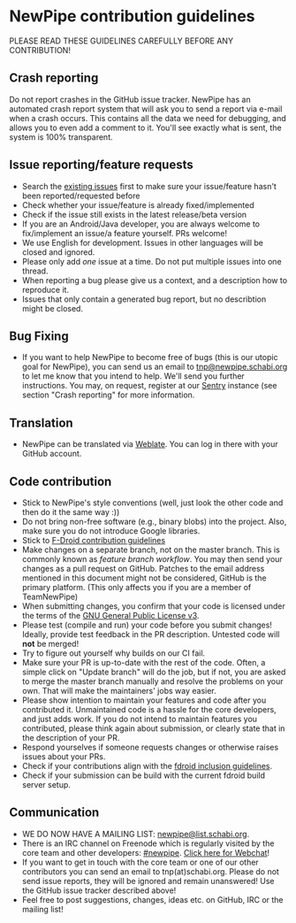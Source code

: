 NewPipe contribution guidelines
===============================

PLEASE READ THESE GUIDELINES CAREFULLY BEFORE ANY CONTRIBUTION!

## Crash reporting

Do not report crashes in the GitHub issue tracker. NewPipe has an automated crash report system that will ask you to send a report via e-mail when a crash occurs. This contains all the data we need for debugging, and allows you to even add a comment to it. You'll see exactly what is sent, the system is 100% transparent.

## Issue reporting/feature requests

* Search the [existing issues](https://github.com/TeamNewPipe/NewPipe/issues) first to make sure your issue/feature hasn't been reported/requested before
* Check whether your issue/feature is already fixed/implemented
* Check if the issue still exists in the latest release/beta version
* If you are an Android/Java developer, you are always welcome to fix/implement an issue/a feature yourself. PRs welcome!
* We use English for development. Issues in other languages will be closed and ignored.
* Please only add *one* issue at a time. Do not put multiple issues into one thread.
* When reporting a bug please give us a context, and a description how to reproduce it.
* Issues that only contain a generated bug report, but no describtion might be closed.

## Bug Fixing
* If you want to help NewPipe to become free of bugs (this is our utopic goal for NewPipe), you can send us an email to tnp@newpipe.schabi.org to let me know that you intend to help. We'll send you further instructions. You may, on request, register at our [Sentry](https://sentry.schabi.org) instance (see section "Crash reporting" for more information.

## Translation

* NewPipe can be translated via [Weblate](https://hosted.weblate.org/projects/newpipe/strings/). You can log in there with your GitHub account.

## Code contribution

* Stick to NewPipe's style conventions (well, just look the other code and then do it the same way :))
* Do not bring non-free software (e.g., binary blobs) into the project. Also, make sure you do not introduce Google libraries.
* Stick to [F-Droid contribution guidelines](https://f-droid.org/wiki/page/Inclusion_Policy)
* Make changes on a separate branch, not on the master branch. This is commonly known as *feature branch workflow*. You may then send your changes as a pull request on GitHub. Patches to the email address mentioned in this document might not be considered, GitHub is the primary platform. (This only affects you if you are a member of TeamNewPipe)
* When submitting changes, you confirm that your code is licensed under the terms of the [GNU General Public License v3](https://www.gnu.org/licenses/gpl-3.0.html).
* Please test (compile and run) your code before you submit changes! Ideally, provide test feedback in the PR description. Untested code will **not** be merged!
* Try to figure out yourself why builds on our CI fail.
* Make sure your PR is up-to-date with the rest of the code. Often, a simple click on "Update branch" will do the job, but if not, you are asked to merge the master branch manually and resolve the problems on your own. That will make the maintainers' jobs way easier.
* Please show intention to maintain your features and code after you contributed it. Unmaintained code is a hassle for the core developers, and just adds work. If you do not intend to maintain features you contributed, please think again about submission, or clearly state that in the description of your PR.
* Respond yourselves if someone requests changes or otherwise raises issues about your PRs.
* Check if your contributions align with the [fdroid inclusion guidelines](https://f-droid.org/en/docs/Inclusion_Policy/).
* Check if your submission can be build with the current fdroid build server setup.

## Communication

* WE DO NOW HAVE A MAILING LIST: [newpipe@list.schabi.org](https://list.schabi.org/cgi-bin/mailman/listinfo/newpipe).
* There is an IRC channel on Freenode which is regularly visited by the core team and other developers: [#newpipe](irc:irc.freenode.net/newpipe). [Click here for Webchat](https://webchat.freenode.net/?channels=newpipe)!
* If you want to get in touch with the core team or one of our other contributors you can send an email to tnp(at)schabi.org. Please do not send issue reports, they will be ignored and remain unanswered! Use the GitHub issue tracker described above!
* Feel free to post suggestions, changes, ideas etc. on GitHub, IRC or the mailing list!
